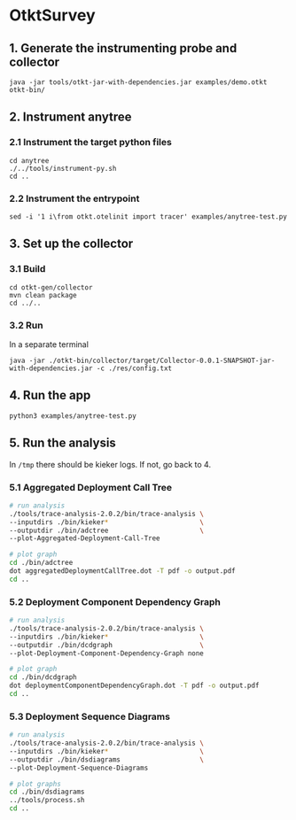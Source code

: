# OtktSurvey

## 1. Generate the instrumenting probe and collector
```
java -jar tools/otkt-jar-with-dependencies.jar examples/demo.otkt  otkt-bin/
```

## 2. Instrument anytree

### 2.1 Instrument the target python files
```
cd anytree
./../tools/instrument-py.sh
cd ..
```

### 2.2 Instrument the entrypoint
```
sed -i '1 i\from otkt.otelinit import tracer' examples/anytree-test.py
```

## 3. Set up the collector

### 3.1 Build
```
cd otkt-gen/collector
mvn clean package
cd ../..
```

### 3.2 Run
In a separate terminal
```
java -jar ./otkt-bin/collector/target/Collector-0.0.1-SNAPSHOT-jar-with-dependencies.jar -c ./res/config.txt
```

## 4. Run the app
```
python3 examples/anytree-test.py
```

## 5. Run the analysis
In `/tmp` there should be kieker logs. If not, go back to 4.

### 5.1 Aggregated Deployment Call Tree
```bash
# run analysis
./tools/trace-analysis-2.0.2/bin/trace-analysis \
--inputdirs ./bin/kieker*                       \
--outputdir ./bin/adctree                       \
--plot-Aggregated-Deployment-Call-Tree

# plot graph
cd ./bin/adctree
dot aggregatedDeploymentCallTree.dot -T pdf -o output.pdf
cd ..
```

### 5.2 Deployment Component Dependency Graph
```bash
# run analysis 
./tools/trace-analysis-2.0.2/bin/trace-analysis \
--inputdirs ./bin/kieker*                       \
--outputdir ./bin/dcdgraph                      \
--plot-Deployment-Component-Dependency-Graph none

# plot graph
cd ./bin/dcdgraph
dot deploymentComponentDependencyGraph.dot -T pdf -o output.pdf
cd ..
```

### 5.3 Deployment Sequence Diagrams
```bash
# run analysis
./tools/trace-analysis-2.0.2/bin/trace-analysis \
--inputdirs ./bin/kieker*                       \
--outputdir ./bin/dsdiagrams                    \
--plot-Deployment-Sequence-Diagrams

# plot graphs
cd ./bin/dsdiagrams
../tools/process.sh
cd ..
```
